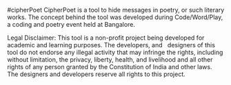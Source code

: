 #cipherPoet
CipherPoet is a tool to hide messages in poetry, or such literary works. The concept behind the tool was developed during Code/Word/Play, a coding and poetry event held at Bangalore.

Legal Disclaimer: This tool is a non-profit project being developed for academic and learning purposes. The developers, and   designers of this tool do not endorse any illegal activity that may infringe the rights, including without limitation, the privacy, liberty, health, and livelihood and all other rights of any person granted by the Constitution of India and other laws. The designers and developers reserve all rights to this project.
